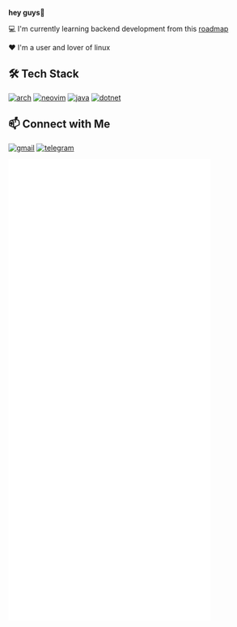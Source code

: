 ****hey guys👋****

💻 I'm currently learning backend development from this [roadmap](https://roadmap.sh/backend)

❤️ I'm a user and lover of linux

## 🛠 Tech Stack
[![arch](https://www.vectorlogo.zone/logos/archlinux/archlinux-ar21.svg)](https://archlinux.org)
[![neovim](https://www.vectorlogo.zone/logos/neovimio/neovimio-ar21.svg)](https://neovim.io/)
[![java](https://www.vectorlogo.zone/logos/java/java-ar21.svg)](https://www.java.com)
[![dotnet](https://www.vectorlogo.zone/logos/dotnet/dotnet-ar21.svg)](https://dotnet.microsoft.com)

## 📫 Connect with Me
[![gmail](https://img.shields.io/badge/-A.koleinyz@gmail.com-D14836?style=flat&logo=Gmail&logoColor=white)](mailto:A.koleinyz@gmail.com)
[![telegram](https://img.shields.io/badge/-@alikzalikz-0e3e55?style=flat&logo=Telegram&logoColor=white)](https://t.me/alikzalikz)

<img align="left" src="https://github.com/alikzalikz/alikzalikz/blob/main/github-metrics-01.svg" alt="GitHub Metrics 01" width="400px" />
<img align="left" src="https://github.com/alikzalikz/alikzalikz/blob/main/github-metrics-02.svg" alt="GitHub Metrics 02" width="400px" />
